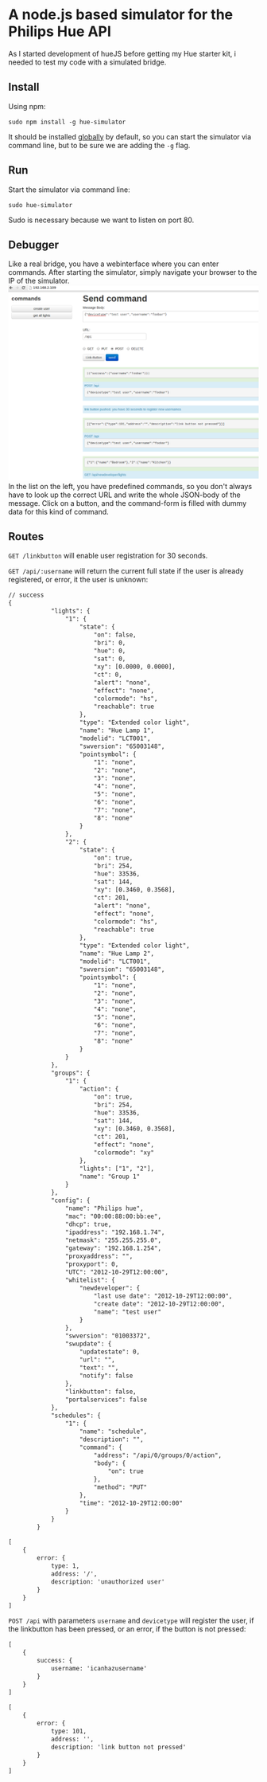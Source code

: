 # A node.js based simulator for the Philips Hue API

As I started development of hueJS before getting my Hue starter kit, i needed to test my code with a simulated bridge.

## Install

Using npm:

```
sudo npm install -g hue-simulator
```

It should be installed [globally](http://blog.nodejitsu.com/npm-cheatsheet#Understanding_Global_versus_Local_installs_in_npm) by default, so you can start the simulator via command line, but to be sure we are adding the `-g` flag.

## Run

Start the simulator via command line:
```
sudo hue-simulator
```
Sudo is necessary because we want to listen on port 80.

## Debugger

Like a real bridge, you have a webinterface where you can enter commands. After starting the simulator, simply navigate your browser to the IP of the simulator.
![screenshot of webinterface](debugger.png "Debugger webinterface")
In the list on the left, you have predefined commands, so you don't always have to look up the correct URL and write the whole JSON-body of the message. Click on a button, and the command-form is filled with dummy data for this kind of command.

## Routes

`GET /linkbutton` will enable user registration for 30 seconds.

`GET /api/:username` will return the current full state if the user is already registered, or error, it the user is unknown:
```
// success
{
            "lights": {
                "1": {
                    "state": {
                        "on": false,
                        "bri": 0,
                        "hue": 0,
                        "sat": 0,
                        "xy": [0.0000, 0.0000],
                        "ct": 0,
                        "alert": "none",
                        "effect": "none",
                        "colormode": "hs",
                        "reachable": true
                    },
                    "type": "Extended color light",
                    "name": "Hue Lamp 1",
                    "modelid": "LCT001",
                    "swversion": "65003148",
                    "pointsymbol": {
                        "1": "none",
                        "2": "none",
                        "3": "none",
                        "4": "none",
                        "5": "none",
                        "6": "none",
                        "7": "none",
                        "8": "none"
                    }
                },
                "2": {
                    "state": {
                        "on": true,
                        "bri": 254,
                        "hue": 33536,
                        "sat": 144,
                        "xy": [0.3460, 0.3568],
                        "ct": 201,
                        "alert": "none",
                        "effect": "none",
                        "colormode": "hs",
                        "reachable": true
                    },
                    "type": "Extended color light",
                    "name": "Hue Lamp 2",
                    "modelid": "LCT001",
                    "swversion": "65003148",
                    "pointsymbol": {
                        "1": "none",
                        "2": "none",
                        "3": "none",
                        "4": "none",
                        "5": "none",
                        "6": "none",
                        "7": "none",
                        "8": "none"
                    }
                }
            },
            "groups": {
                "1": {
                    "action": {
                        "on": true,
                        "bri": 254,
                        "hue": 33536,
                        "sat": 144,
                        "xy": [0.3460, 0.3568],
                        "ct": 201,
                        "effect": "none",
                        "colormode": "xy"
                    },
                    "lights": ["1", "2"],
                    "name": "Group 1"
                }
            },
            "config": {
                "name": "Philips hue",
                "mac": "00:00:88:00:bb:ee",
                "dhcp": true,
                "ipaddress": "192.168.1.74",
                "netmask": "255.255.255.0",
                "gateway": "192.168.1.254",
                "proxyaddress": "",
                "proxyport": 0,
                "UTC": "2012-10-29T12:00:00",
                "whitelist": {
                    "newdeveloper": {
                        "last use date": "2012-10-29T12:00:00",
                        "create date": "2012-10-29T12:00:00",
                        "name": "test user"
                    }
                },
                "swversion": "01003372",
                "swupdate": {
                    "updatestate": 0,
                    "url": "",
                    "text": "",
                    "notify": false
                },
                "linkbutton": false,
                "portalservices": false
            },
            "schedules": {
                "1": {
                    "name": "schedule",
                    "description": "",
                    "command": {
                        "address": "/api/0/groups/0/action",
                        "body": {
                            "on": true
                        },
                        "method": "PUT"
                    },
                    "time": "2012-10-29T12:00:00"
                }
            }
        }
```
```
[
    {
        error: {
            type: 1,
            address: '/',
            description: 'unauthorized user'
        }
    }
]
```


`POST /api` with parameters `username` and `devicetype` will register the user, if the linkbutton has been pressed, or an error, if the button is not pressed:
```
[
    {
        success: {
            username: 'icanhazusername'
        }
    }
]
```
```
[
    {
        error: {
            type: 101,
            address: '',
            description: 'link button not pressed'
        }
    }
]
```
